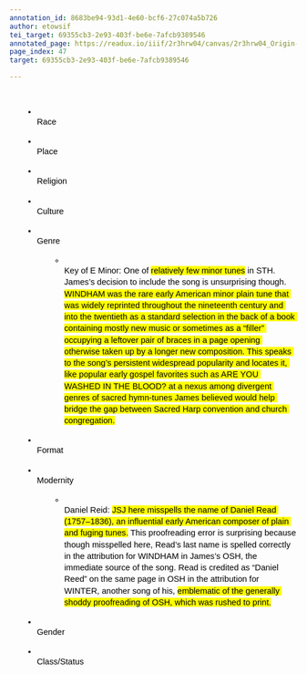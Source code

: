```yaml
---
annotation_id: 8683be94-93d1-4e60-bcf6-27c074a5b726
author: etowsif
tei_target: 69355cb3-2e93-403f-be6e-7afcb9389546
annotated_page: https://readux.io/iiif/2r3hrw04/canvas/2r3hrw04_Origin-1911-a-0048.tif
page_index: 47
target: 69355cb3-2e93-403f-be6e-7afcb9389546

---
```

<p>&nbsp;</p>
<ul style="margin-top: 0; margin-bottom: 0; padding-inline-start: 48px;">
<li dir="ltr" style="list-style-type: disc; font-size: 11pt; font-family: Arial; color: #000000; background-color: transparent; font-weight: 400; font-style: normal; font-variant: normal; text-decoration: none; vertical-align: baseline; white-space: pre;" aria-level="1">
<p dir="ltr" style="line-height: 1.38; margin-top: 0pt; margin-bottom: 0pt;" role="presentation"><span style="font-size: 11pt; font-family: Arial; color: #000000; background-color: transparent; font-weight: 400; font-style: normal; font-variant: normal; text-decoration: none; vertical-align: baseline; white-space: pre-wrap;">Race</span></p>
</li>
<li dir="ltr" style="list-style-type: disc; font-size: 11pt; font-family: Arial; color: #000000; background-color: transparent; font-weight: 400; font-style: normal; font-variant: normal; text-decoration: none; vertical-align: baseline; white-space: pre;" aria-level="1">
<p dir="ltr" style="line-height: 1.38; margin-top: 0pt; margin-bottom: 0pt;" role="presentation"><span style="font-size: 11pt; font-family: Arial; color: #000000; background-color: transparent; font-weight: 400; font-style: normal; font-variant: normal; text-decoration: none; vertical-align: baseline; white-space: pre-wrap;">Place</span></p>
</li>
<li dir="ltr" style="list-style-type: disc; font-size: 11pt; font-family: Arial; color: #000000; background-color: transparent; font-weight: 400; font-style: normal; font-variant: normal; text-decoration: none; vertical-align: baseline; white-space: pre;" aria-level="1">
<p dir="ltr" style="line-height: 1.38; margin-top: 0pt; margin-bottom: 0pt;" role="presentation"><span style="font-size: 11pt; font-family: Arial; color: #000000; background-color: transparent; font-weight: 400; font-style: normal; font-variant: normal; text-decoration: none; vertical-align: baseline; white-space: pre-wrap;">Religion</span></p>
</li>
<li dir="ltr" style="list-style-type: disc; font-size: 11pt; font-family: Arial; color: #000000; background-color: transparent; font-weight: 400; font-style: normal; font-variant: normal; text-decoration: none; vertical-align: baseline; white-space: pre;" aria-level="1">
<p dir="ltr" style="line-height: 1.38; margin-top: 0pt; margin-bottom: 0pt;" role="presentation"><span style="font-size: 11pt; font-family: Arial; color: #000000; background-color: transparent; font-weight: 400; font-style: normal; font-variant: normal; text-decoration: none; vertical-align: baseline; white-space: pre-wrap;">Culture</span></p>
</li>
<li dir="ltr" style="list-style-type: disc; font-size: 11pt; font-family: Arial; color: #000000; background-color: transparent; font-weight: 400; font-style: normal; font-variant: normal; text-decoration: none; vertical-align: baseline; white-space: pre;" aria-level="1">
<p dir="ltr" style="line-height: 1.38; margin-top: 0pt; margin-bottom: 0pt;" role="presentation"><span style="font-size: 11pt; font-family: Arial; color: #000000; background-color: transparent; font-weight: 400; font-style: normal; font-variant: normal; text-decoration: none; vertical-align: baseline; white-space: pre-wrap;">Genre</span></p>
</li>
<ul style="margin-top: 0; margin-bottom: 0; padding-inline-start: 48px;">
<li dir="ltr" style="list-style-type: circle; font-size: 11pt; font-family: Arial; color: #000000; background-color: transparent; font-weight: 400; font-style: normal; font-variant: normal; text-decoration: none; vertical-align: baseline; white-space: pre;" aria-level="2">
<p dir="ltr" style="line-height: 1.38; margin-top: 0pt; margin-bottom: 0pt;" role="presentation"><span style="font-size: 11pt; font-family: Arial; color: #000000; background-color: transparent; font-weight: 400; font-style: normal; font-variant: normal; text-decoration: none; vertical-align: baseline; white-space: pre-wrap;">Key of E Minor: One of </span><span style="font-size: 11pt; font-family: Arial; color: #000000; background-color: #ffff00; font-weight: 400; font-style: normal; font-variant: normal; text-decoration: none; vertical-align: baseline; white-space: pre-wrap;">relatively few minor tunes</span><span style="font-size: 11pt; font-family: Arial; color: #000000; background-color: transparent; font-weight: 400; font-style: normal; font-variant: normal; text-decoration: none; vertical-align: baseline; white-space: pre-wrap;"> in STH. James&rsquo;s decision to include the song is unsurprising though. </span><span style="font-size: 11pt; font-family: Arial; color: #000000; background-color: #ffff00; font-weight: 400; font-style: normal; font-variant: normal; text-decoration: none; vertical-align: baseline; white-space: pre-wrap;">WINDHAM was the rare early American minor plain tune that was widely reprinted throughout the nineteenth century and into the twentieth as a standard selection in the back of a book containing mostly new music or sometimes as a &ldquo;filler&rdquo; occupying a leftover pair of braces in a page opening otherwise taken up by a longer new composition. This speaks to the song&rsquo;s persistent widespread popularity and locates it, like popular early gospel favorites such as ARE YOU WASHED IN THE BLOOD? at a nexus among divergent genres of sacred hymn-tunes James believed would help bridge the gap between Sacred Harp convention and church congregation.</span></p>
</li>
</ul>
<li dir="ltr" style="list-style-type: disc; font-size: 11pt; font-family: Arial; color: #000000; background-color: transparent; font-weight: 400; font-style: normal; font-variant: normal; text-decoration: none; vertical-align: baseline; white-space: pre;" aria-level="1">
<p dir="ltr" style="line-height: 1.38; margin-top: 0pt; margin-bottom: 0pt;" role="presentation"><span style="font-size: 11pt; font-family: Arial; color: #000000; background-color: transparent; font-weight: 400; font-style: normal; font-variant: normal; text-decoration: none; vertical-align: baseline; white-space: pre-wrap;">Format</span></p>
</li>
<li dir="ltr" style="list-style-type: disc; font-size: 11pt; font-family: Arial; color: #000000; background-color: transparent; font-weight: 400; font-style: normal; font-variant: normal; text-decoration: none; vertical-align: baseline; white-space: pre;" aria-level="1">
<p dir="ltr" style="line-height: 1.38; margin-top: 0pt; margin-bottom: 0pt;" role="presentation"><span style="font-size: 11pt; font-family: Arial; color: #000000; background-color: transparent; font-weight: 400; font-style: normal; font-variant: normal; text-decoration: none; vertical-align: baseline; white-space: pre-wrap;">Modernity</span></p>
</li>
<ul style="margin-top: 0; margin-bottom: 0; padding-inline-start: 48px;">
<li dir="ltr" style="list-style-type: circle; font-size: 11pt; font-family: Arial; color: #000000; background-color: transparent; font-weight: 400; font-style: normal; font-variant: normal; text-decoration: none; vertical-align: baseline; white-space: pre;" aria-level="2">
<p dir="ltr" style="line-height: 1.38; margin-top: 0pt; margin-bottom: 0pt;" role="presentation"><span style="font-size: 11pt; font-family: Arial; color: #000000; background-color: transparent; font-weight: 400; font-style: normal; font-variant: normal; text-decoration: none; vertical-align: baseline; white-space: pre-wrap;">Daniel Reid: </span><span style="font-size: 11pt; font-family: Arial; color: #000000; background-color: #ffff00; font-weight: 400; font-style: normal; font-variant: normal; text-decoration: none; vertical-align: baseline; white-space: pre-wrap;">JSJ here misspells the name of Daniel Read (1757&ndash;1836), an influential early American composer of plain and fuging tunes.</span><span style="font-size: 11pt; font-family: Arial; color: #000000; background-color: transparent; font-weight: 400; font-style: normal; font-variant: normal; text-decoration: none; vertical-align: baseline; white-space: pre-wrap;"> This proofreading error is surprising because though misspelled here, Read&rsquo;s last name is spelled correctly in the attribution for WINDHAM in James&rsquo;s OSH, the immediate source of the song. Read is credited as &ldquo;Daniel Reed&rdquo; on the same page in OSH in the attribution for WINTER, another song of his, </span><span style="font-size: 11pt; font-family: Arial; color: #000000; background-color: #ffff00; font-weight: 400; font-style: normal; font-variant: normal; text-decoration: none; vertical-align: baseline; white-space: pre-wrap;">emblematic of the generally shoddy proofreading of OSH, which was rushed to print.</span></p>
</li>
</ul>
<li dir="ltr" style="list-style-type: disc; font-size: 11pt; font-family: Arial; color: #000000; background-color: transparent; font-weight: 400; font-style: normal; font-variant: normal; text-decoration: none; vertical-align: baseline; white-space: pre;" aria-level="1">
<p dir="ltr" style="line-height: 1.38; margin-top: 0pt; margin-bottom: 0pt;" role="presentation"><span style="font-size: 11pt; font-family: Arial; color: #000000; background-color: transparent; font-weight: 400; font-style: normal; font-variant: normal; text-decoration: none; vertical-align: baseline; white-space: pre-wrap;">Gender</span></p>
</li>
<li dir="ltr" style="list-style-type: disc; font-size: 11pt; font-family: Arial; color: #000000; background-color: transparent; font-weight: 400; font-style: normal; font-variant: normal; text-decoration: none; vertical-align: baseline; white-space: pre;" aria-level="1">
<p dir="ltr" style="line-height: 1.38; margin-top: 0pt; margin-bottom: 0pt;" role="presentation"><span style="font-size: 11pt; font-family: Arial; color: #000000; background-color: transparent; font-weight: 400; font-style: normal; font-variant: normal; text-decoration: none; vertical-align: baseline; white-space: pre-wrap;">Class/Status</span></p>
</li>
</ul>